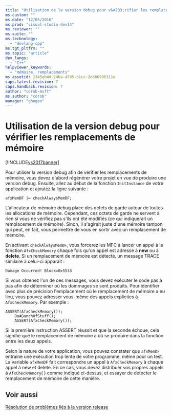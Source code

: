 ```yaml
---
title: "Utilisation de la version debug pour v&#233;rifier les remplacements de m&#233;moire | Microsoft Docs"
ms.custom: ""
ms.date: "12/05/2016"
ms.prod: "visual-studio-dev14"
ms.reviewer: ""
ms.suite: ""
ms.technology: 
  - "devlang-cpp"
ms.tgt_pltfrm: ""
ms.topic: "article"
dev_langs: 
  - "C++"
helpviewer_keywords: 
  - "mémoire, remplacements"
ms.assetid: 1345eb4d-24ba-4595-b1cc-2da66986311e
caps.latest.revision: 7
caps.handback.revision: 7
author: "corob-msft"
ms.author: "corob"
manager: "ghogen"
---
```

# Utilisation de la version debug pour v&#233;rifier les remplacements de m&#233;moire
[!INCLUDE[vs2017banner](../../assembler/inline/includes/vs2017banner.md)]

Pour utiliser la version debug afin de vérifier les remplacements de mémoire, vous devez d'abord régénérer votre projet en vue de produire une version debug.  Ensuite, allez au début de la fonction `InitInstance` de votre application et ajoutez la ligne suivante :  
  
```  
afxMemDF |= checkAlwaysMemDF;  
```  
  
 L'allocateur de mémoire debug place des octets de garde autour de toutes les allocations de mémoire.  Cependant, ces octets de garde ne servent à rien si vous ne vérifiez pas s'ils ont été modifiés \(ce qui indiquerait un remplacement de mémoire\).  Sinon, il s'agirait juste d'une mémoire tampon qui peut, en fait, vous permettre de vous en sortir avec un remplacement de mémoire.  
  
 En activant `checkAlwaysMemDF`, vous forcerez les MFC à lancer un appel à la fonction `AfxCheckMemory` chaque fois qu'un appel est adressé à **new** ou à **delete**.  Si un remplacement de mémoire est détecté, un message TRACE similaire à celui\-ci apparaît :  
  
```  
Damage Occurred! Block=0x5533  
```  
  
 Si vous obtenez l'un de ces messages, vous devez exécuter le code pas à pas afin de déterminer où les dommages se sont produits.  Pour identifier avec plus de précision l'emplacement où le remplacement de mémoire a eu lieu, vous pouvez adresser vous\-même des appels explicites à `AfxCheckMemory`.  Par exemple :  
  
```  
ASSERT(AfxCheckMemory());  
    DoABunchOfStuff();  
    ASSERT(AfxCheckMemory());  
```  
  
 Si la première instruction ASSERT réussit et que la seconde échoue, cela signifie que le remplacement de mémoire a dû se produire dans la fonction entre les deux appels.  
  
 Selon la nature de votre application, vous pouvez constater que `afxMemDF` entraîne une exécution trop lente de votre programme, même pour un test.  La variable `afxMemDF` fait correspondre un appel à `AfxCheckMemory` à chaque appel à new et delete.  En ce cas, vous devez distribuer vos propres appels à `AfxCheckMemory`\( \) comme indiqué ci\-dessus, et essayer de détecter le remplacement de mémoire de cette manière.  
  
## Voir aussi  
 [Résolution de problèmes liés à la version release](../../build/reference/fixing-release-build-problems.md)